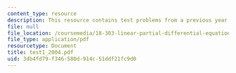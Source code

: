 ```yaml
---
content_type: resource
description: This resource contains test problems from a previous year.
file: null
file_location: /coursemedia/18-303-linear-partial-differential-equations-fall-2006/3db4fd79f346580d914c51ddf21fc9d0_test1_2004.pdf
file_type: application/pdf
resourcetype: Document
title: test1_2004.pdf
uid: 3db4fd79-f346-580d-914c-51ddf21fc9d0
---
```


